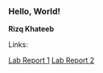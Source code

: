 ### Hello, World!

**Rizq Khateeb**

Links:

[Lab Report 1](https://rkhateeb.github.io/cse15l-lab-reports/lab-report-1-week-2.html)
[Lab Report 2](https://rkhateeb.github.io/cse15l-lab-reports/lab-report-2-week-4.html)
